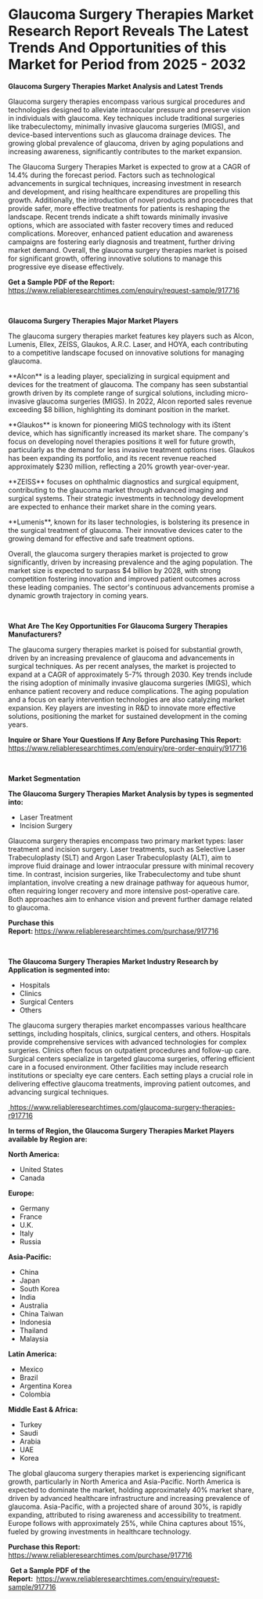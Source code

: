 <p><h1>Glaucoma Surgery Therapies Market Research Report Reveals The Latest Trends And Opportunities of this Market for Period from 2025 - 2032</h1></p><p><strong>Glaucoma Surgery Therapies Market Analysis and Latest Trends</strong></p>
<p><p>Glaucoma surgery therapies encompass various surgical procedures and technologies designed to alleviate intraocular pressure and preserve vision in individuals with glaucoma. Key techniques include traditional surgeries like trabeculectomy, minimally invasive glaucoma surgeries (MIGS), and device-based interventions such as glaucoma drainage devices. The growing global prevalence of glaucoma, driven by aging populations and increasing awareness, significantly contributes to the market expansion.</p><p>The Glaucoma Surgery Therapies Market is expected to grow at a CAGR of 14.4% during the forecast period. Factors such as technological advancements in surgical techniques, increasing investment in research and development, and rising healthcare expenditures are propelling this growth. Additionally, the introduction of novel products and procedures that provide safer, more effective treatments for patients is reshaping the landscape. Recent trends indicate a shift towards minimally invasive options, which are associated with faster recovery times and reduced complications. Moreover, enhanced patient education and awareness campaigns are fostering early diagnosis and treatment, further driving market demand. Overall, the glaucoma surgery therapies market is poised for significant growth, offering innovative solutions to manage this progressive eye disease effectively.</p></p>
<p><strong>Get a Sample PDF of the Report:&nbsp;</strong> <a href="https://www.reliableresearchtimes.com/enquiry/request-sample/917716?utm_campaign=3051&utm_medium=2&utm_source=Github&utm_content=ia&utm_term=18042025&utm_id=glaucoma-surgery-therapies">https://www.reliableresearchtimes.com/enquiry/request-sample/917716</a></p>
<p>&nbsp;</p>
<p><strong>Glaucoma Surgery Therapies Major Market Players</strong></p>
<p><p>The glaucoma surgery therapies market features key players such as Alcon, Lumenis, Ellex, ZEISS, Glaukos, A.R.C. Laser, and HOYA, each contributing to a competitive landscape focused on innovative solutions for managing glaucoma.</p><p>**Alcon** is a leading player, specializing in surgical equipment and devices for the treatment of glaucoma. The company has seen substantial growth driven by its complete range of surgical solutions, including micro-invasive glaucoma surgeries (MIGS). In 2022, Alcon reported sales revenue exceeding $8 billion, highlighting its dominant position in the market.</p><p>**Glaukos** is known for pioneering MIGS technology with its iStent device, which has significantly increased its market share. The company's focus on developing novel therapies positions it well for future growth, particularly as the demand for less invasive treatment options rises. Glaukos has been expanding its portfolio, and its recent revenue reached approximately $230 million, reflecting a 20% growth year-over-year.</p><p>**ZEISS** focuses on ophthalmic diagnostics and surgical equipment, contributing to the glaucoma market through advanced imaging and surgical systems. Their strategic investments in technology development are expected to enhance their market share in the coming years.</p><p>**Lumenis**, known for its laser technologies, is bolstering its presence in the surgical treatment of glaucoma. Their innovative devices cater to the growing demand for effective and safe treatment options.</p><p>Overall, the glaucoma surgery therapies market is projected to grow significantly, driven by increasing prevalence and the aging population. The market size is expected to surpass $4 billion by 2028, with strong competition fostering innovation and improved patient outcomes across these leading companies. The sector's continuous advancements promise a dynamic growth trajectory in coming years.</p></p>
<p>&nbsp;</p>
<p><strong>What Are The Key Opportunities For Glaucoma Surgery Therapies Manufacturers?</strong></p>
<p><p>The glaucoma surgery therapies market is poised for substantial growth, driven by an increasing prevalence of glaucoma and advancements in surgical techniques. As per recent analyses, the market is projected to expand at a CAGR of approximately 5-7% through 2030. Key trends include the rising adoption of minimally invasive glaucoma surgeries (MIGS), which enhance patient recovery and reduce complications. The aging population and a focus on early intervention technologies are also catalyzing market expansion. Key players are investing in R&D to innovate more effective solutions, positioning the market for sustained development in the coming years.</p></p>
<p><strong>Inquire or Share Your Questions If Any Before Purchasing This Report:</strong> <a href="https://www.reliableresearchtimes.com/enquiry/pre-order-enquiry/917716?utm_campaign=3051&utm_medium=2&utm_source=Github&utm_content=ia&utm_term=18042025&utm_id=glaucoma-surgery-therapies">https://www.reliableresearchtimes.com/enquiry/pre-order-enquiry/917716</a></p>
<p>&nbsp;</p>
<p><strong>Market Segmentation</strong></p>
<p><strong>The Glaucoma Surgery Therapies Market Analysis by types is segmented into:</strong></p>
<p><ul><li>Laser Treatment</li><li>Incision Surgery</li></ul></p>
<p><p>Glaucoma surgery therapies encompass two primary market types: laser treatment and incision surgery. Laser treatments, such as Selective Laser Trabeculoplasty (SLT) and Argon Laser Trabeculoplasty (ALT), aim to improve fluid drainage and lower intraocular pressure with minimal recovery time. In contrast, incision surgeries, like Trabeculectomy and tube shunt implantation, involve creating a new drainage pathway for aqueous humor, often requiring longer recovery and more intensive post-operative care. Both approaches aim to enhance vision and prevent further damage related to glaucoma.</p></p>
<p><strong>Purchase this Report:&nbsp;</strong><a href="https://www.reliableresearchtimes.com/purchase/917716?utm_campaign=3051&utm_medium=2&utm_source=Github&utm_content=ia&utm_term=18042025&utm_id=glaucoma-surgery-therapies">https://www.reliableresearchtimes.com/purchase/917716</a></p>
<p>&nbsp;</p>
<p><strong>The Glaucoma Surgery Therapies Market Industry Research by Application is segmented into:</strong></p>
<p><ul><li>Hospitals</li><li>Clinics</li><li>Surgical Centers</li><li>Others</li></ul></p>
<p><p>The glaucoma surgery therapies market encompasses various healthcare settings, including hospitals, clinics, surgical centers, and others. Hospitals provide comprehensive services with advanced technologies for complex surgeries. Clinics often focus on outpatient procedures and follow-up care. Surgical centers specialize in targeted glaucoma surgeries, offering efficient care in a focused environment. Other facilities may include research institutions or specialty eye care centers. Each setting plays a crucial role in delivering effective glaucoma treatments, improving patient outcomes, and advancing surgical techniques.</p></p>
<p><a href="https://www.reliableresearchtimes.com/glaucoma-surgery-therapies-r917716?utm_campaign=3051&utm_medium=2&utm_source=Github&utm_content=ia&utm_term=18042025&utm_id=glaucoma-surgery-therapies">&nbsp;https://www.reliableresearchtimes.com/glaucoma-surgery-therapies-r917716</a></p>
<p><strong>In terms of Region, the Glaucoma Surgery Therapies Market Players available by Region are:</strong></p>
<p>
    <p> <strong> North America: </strong>
        <ul>
            <li>United States</li>
            <li>Canada</li>
        </ul>
        </p> 
    <p> <strong> Europe: </strong>
        <ul>
            <li>Germany</li>
            <li>France</li>
            <li>U.K.</li>
            <li>Italy</li>
            <li>Russia</li>
        </ul>
        </p> 
    <p> <strong> Asia-Pacific: </strong>
        <ul>
            <li>China</li>
            <li>Japan</li>
            <li>South Korea</li>
            <li>India</li>
            <li>Australia</li>
            <li>China Taiwan</li>
            <li>Indonesia</li>
            <li>Thailand</li>
            <li>Malaysia</li>
        </ul>
        </p> 
    <p> <strong> Latin America: </strong>
        <ul>
            <li>Mexico</li>
            <li>Brazil</li>
            <li>Argentina Korea</li>
            <li>Colombia</li>
        </ul>
        </p> 
    <p> <strong> Middle East & Africa: </strong>
        <ul>
            <li>Turkey</li>
            <li>Saudi</li>
            <li>Arabia</li>
            <li>UAE</li>
            <li>Korea</li>
        </ul>
    </p>
    </p>
<p><p>The global glaucoma surgery therapies market is experiencing significant growth, particularly in North America and Asia-Pacific. North America is expected to dominate the market, holding approximately 40% market share, driven by advanced healthcare infrastructure and increasing prevalence of glaucoma. Asia-Pacific, with a projected share of around 30%, is rapidly expanding, attributed to rising awareness and accessibility to treatment. Europe follows with approximately 25%, while China captures about 15%, fueled by growing investments in healthcare technology.</p></p>
<p><strong>Purchase this Report: </strong><a href="https://www.reliableresearchtimes.com/purchase/917716?utm_campaign=3051&utm_medium=2&utm_source=Github&utm_content=ia&utm_term=18042025&utm_id=glaucoma-surgery-therapies">https://www.reliableresearchtimes.com/purchase/917716</a></p>
<p>&nbsp;<strong>Get a Sample PDF of the Report:&nbsp;&nbsp;</strong><a href="https://www.reliableresearchtimes.com/enquiry/request-sample/917716?utm_campaign=3051&utm_medium=2&utm_source=Github&utm_content=ia&utm_term=18042025&utm_id=glaucoma-surgery-therapies">https://www.reliableresearchtimes.com/enquiry/request-sample/917716</a></p>
<p><strong></strong></p>
<p><p></p><p></p><p></p></p>